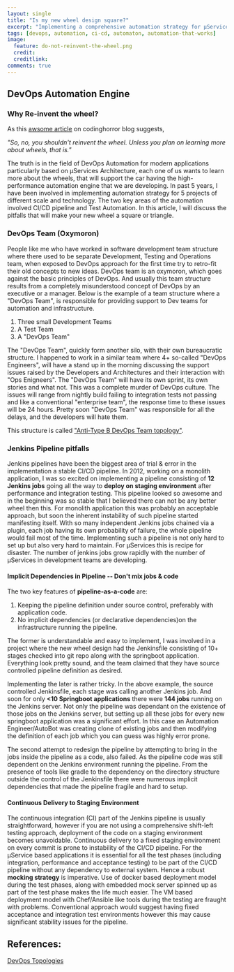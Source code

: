 ```yaml
---
layout: single
title: "Is my new wheel design square?"
excerpt: "Implementing a comprehensive automation strategy for µServices Architecture based application is like re-inventing the wheel, despite the fact that there are so many wheels out there. But nothing fits your exotic new car."
tags: [devops, automation, ci-cd, automaton, automation-that-works]
image:
  feature: do-not-reinvent-the-wheel.png
  credit: 
  creditlink: 
comments: true
---
```


## DevOps Automation Engine  

### Why Re-invent the wheel?

As this [awsome article](https://blog.codinghorror.com/dont-reinvent-the-wheel-unless-you-plan-on-learning-more-about-wheels/) on codinghorror blog suggests,
 
 _"So, no, you shouldn't reinvent the wheel. Unless you plan on learning more about wheels, that is."_
 
The truth is in the field of DevOps Automation for modern applications particularly based on µServices Architecture, each one of us wants to learn more about the wheels, that will support the car having the high-performance automation engine that we are developing. 
In past 5 years, I have been involved in implementing automation strategy for 5 projects of different scale and technology. The two key areas of the automation involved CI/CD pipeline and Test Automation. 
In this article, I will discuss the pitfalls that will make your new wheel a square or triangle.

### DevOps Team (Oxymoron) 
People like me who have worked in software development team structure where there used to be separate Development, Testing and Operations team, when exposed to DevOps approach for the first time try to retro-fit their old concepts to new ideas. 
DevOps team is an oxymoron, which goes against the basic principles of DevOps. And usually this team structure results from a completely misunderstood concept of DevOps by an executive or a manager. 
Below is the example of a team structure where a "DevOps Team", is responsible for providing support to Dev teams for automation and infrastructure.

1. Three small Development Teams
2. A Test Team
3. A "DevOps Team"

The "DevOps Team", quickly form another silo, with their own bureaucratic structure. I happened to work in a similar team where 4+ so-called "DevOps Engineers", will have a stand up in the morning discussing the support issues raised by the Developers and Architectures and their interaction with "Ops Enigneers".
The "DevOps Team" will have its own sprint, its own stories and what not. This was a complete murder of DevOps culture. The issues will range from nightly build failing to integration tests not passing and like a conventional "enterprise team", the response time to these issues will be 24 hours.
Pretty soon "DevOps Team" was responsible for all the delays, and the developers will hate them. 

This structure is called ["Anti-Type B DevOps Team topology"](http://web.devopstopologies.com/#anti-types).  

### Jenkins Pipeline pitfalls

Jenkins pipelines have been the biggest area of trial & error in the implementation a stable CI/CD pipeline. In 2012, working on a monolith application, I was so excited on implementing a pipeline consisting of **12 Jenkins jobs** going all the way to **deploy on staging environment** after performance and integration testing.
This pipeline looked so awesome and in the beginning was so stable that I believed there can not be any better wheel then this.
For monolith application this was probably an acceptable approach, but soon the inherent instability of such pipeline started manifesting itself. With so many independent Jenkins jobs chained via a plugin, each job having its own probability of failure, the whole pipeline would fail most of the time.
Implementing such a pipeline is not only hard to set up but also very hard to maintain. For µServices this is recipe for disaster. The number of jenkins jobs grow rapidly with the number of µServices in development teams are developing.

#### Implicit Dependencies in Pipeline -- Don't mix jobs & code
The two key features of **pipeline-as-a-code** are:

1. Keeping the pipeline definition under source control, preferably with application code.
2. No implicit dependencies (or declarative dependencies)on the infrastructure running the pipeline.

The former is understandable and easy to implement, I was involved in a project where the new wheel design had the Jenkinsfile consisting of 10+ stages checked into git repo along with the springboot application. 
Everything look pretty sound, and the team claimed that they have source controlled pipeline definition as desired.

Implementing the later is rather tricky. In the above example, the source controlled Jenkinsfile, each stage was calling another Jenkins job. And soon for only **<10 Springboot applications** there were **144 jobs** running on the Jenkins server.
Not only the pipeline was dependant on the existence of those jobs on the Jenkins server, but setting up all these jobs for every new springboot application was a significant effort. In this case an Automation Engineer/AutoBot was creating clone of existing jobs and then modifying the definition of each job which you can guess was highly error prone.

The second attempt to redesign the pipeline by attempting to bring in the jobs inside the pipeline as a code, also failed. As the pipeline code was still dependent on the Jenkins environment running the pipeline. From the presence of tools like gradle to the dependency on the directory structure outside the control of the Jenkinsfile there were numerous implicit dependencies that made the pipeline fragile and hard to setup.

#### Continuous Delivery to Staging Environment
The continuous integration (CI) part of the Jenkins pipeline is usually straightforward, however if you are not using a comprehensive shift-left testing approach, deployment of the code on a staging environment becomes unavoidable. 
Continuous delivery to a fixed staging environment on every commit is prone to instability of the CI/CD pipeline. For the µService based applications it is essential for all the test phases (including integration, performance and acceptance testing) to be part of the CI/CD pipeline without any dependency to external system. Hence a robust **mocking strategy** is imperative. Use of docker based deployment model during the test phases, along with embedded mock server spinned up as part of the test phase makes the life much easier. 
The VM based deployment model with Chef/Ansible like tools during the testing are fraught with problems. Conventional approach would suggest having fixed acceptance and integration test environments however this may cause significant stability issues for the pipeline.
 


## References:
[DevOps Topologies](http://web.devopstopologies.com)